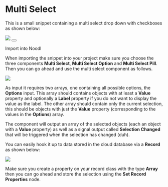 # Multi Select

This is a small snippet containing a multi select drop down with checkboxes as shown below:

<div class="ndl-image-with-background">
    <img src="snippets/multi-select/multi-select.png">
    <button class="ndl-import-button" onClick='importIntoNoodl("/snippets/multi-select/multi-select-0-4.zip")'></button>
</div>

<span class="ndl-import" onclick="importIntoNoodl('/snippets/multi-select/multi-select-0-4.zip')">Import into Noodl</span>

When importing the snippet into your project make sure you choose the three components **Multi Select**, **Multi Select Option** and **Multi Select Pill**. Then you can go ahead and use the multi select component as follows.

<div class="ndl-image">
    <img src="snippets/multi-select/multi-select-nodes.png">
</div>

As input it requires two arrays, one containing all possible options, the **Options** input. This array should contains objects with at least a **Value** property and optionally a **Label** property if you do not want to display the value as the label. The other array should contain only the current selection, this should be objects with just the **Value** property (corresponding to the values in the **Options**) array.

The component will output an array of the selected objects (each an object with a **Value** property) as well as a signal output called **Selection Changed** that will be triggered when the selection has changed (duh).

You can easily hook it up to data stored in the cloud database via a **Record** as shown below:

<div class="ndl-image">
    <img src="snippets/multi-select/multi-select-nodes-data.png">
</div>

Make sure you create a property on your record class with the type **Array** then you can go ahead and store the selection using the **Set Record Properties** node.
